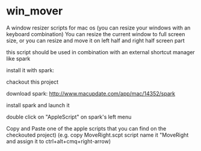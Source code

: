 win_mover
=========

A window resizer scripts for mac os (you can resize your windows with an keyboard combination)
You can resize the current window to full screen size, or you can resize and move it on left half and right half screen part

this script should be used in combination with an external shortcut manager like spark

install it with spark: 

chackout this project

download spark: http://www.macupdate.com/app/mac/14352/spark

install spark and launch it

double click on "AppleScript" on spark's left menu

Copy and Paste one of the  apple scripts that you can find on the checkouted project)
(e.g. copy MoveRight.scpt script name it "MoveRight and assign it to ctrl+alt+cmq+right-arrow)

